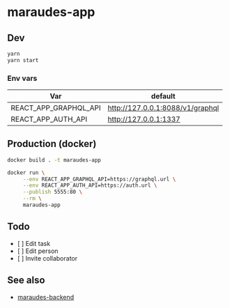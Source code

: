 # maraudes-app

## Dev

```sh
yarn
yarn start
```

### Env vars

| Var                   | default                          |
| --------------------- | -------------------------------- |
| REACT_APP_GRAPHQL_API | http://127.0.0.1:8088/v1/graphql |
| REACT_APP_AUTH_API    | http://127.0.0.1:1337            |

## Production (docker)

```sh
docker build . -t maraudes-app

docker run \
     --env REACT_APP_GRAPHQL_API=https://graphql.url \
     --env REACT_APP_AUTH_API=https://auth.url \
     --publish 5555:80 \
     --rm \
     maraudes-app
```

## Todo

- [ ] Edit task
- [ ] Edit person
- [ ] Invite collaborator

## See also

- [maraudes-backend](https://github.com/SocialGouv/maraudes-backend)
